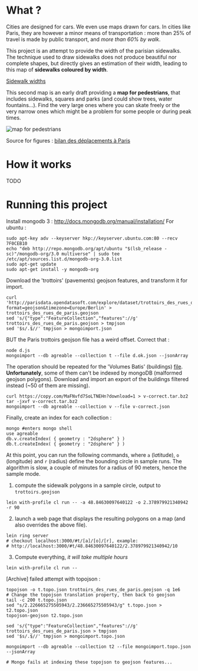 # What ?

Cities are designed for cars.  We even use maps drawn for cars.
In cities like Paris, they are however a minor means of transportation : more than 25% of travel is made by public transport, and *more than 60% by walk*.

This project is an attempt to provide the width of the parisian sidewalks. The technique used to draw sidewalks does not produce beautiful nor complete shapes, but directly gives an estimation of their width, leading to this map of **sidewalks coloured by width**.

[Sidewalk widths](https://octodex.github.com/images/yaktocat.png)

This second map is an early draft providing a **map for pedestrians**, that includes sidewalks, squares and parks (and could show trees, water fountains...).
Find the very large ones where you can skate freely or the very narrow ones which might be a problem for some people or during peak times.

![map for pedestrians](paris-piéton-latin.medium.png)


Source for figures : [bilan des déplacements à Paris](http://www.paris.fr/pratique/deplacements-voirie/dossier/bilan-des-deplacements-a-paris/le-bilan-des-deplacements-a-paris-en-2013/rub_7096_dossier_103374_port_16333_sheet_25892)

# How it works

TODO

# Running this project

Install mongodb 3 : http://docs.mongodb.org/manual/installation/
For ubuntu :
```
sudo apt-key adv --keyserver hkp://keyserver.ubuntu.com:80 --recv 7F0CEB10
echo "deb http://repo.mongodb.org/apt/ubuntu "$(lsb_release -sc)"/mongodb-org/3.0 multiverse" | sudo tee /etc/apt/sources.list.d/mongodb-org-3.0.list
sudo apt-get update
sudo apt-get install -y mongodb-org
```




Download the 'trottoirs' (pavements) geojson features, and transform it for import.

```
curl 'http://parisdata.opendatasoft.com/explore/dataset/trottoirs_des_rues_de_paris/download/?format=geojson&timezone=Europe/Berlin' > trottoirs_des_rues_de_paris.geojson
sed 's/{"type":"FeatureCollection","features"://g' trottoirs_des_rues_de_paris.geojson > tmpjson
sed '$s/.$//' tmpjson > mongoimport.json
```

BUT the Paris trottoirs geojson file has a weird offset. Correct that :

```
node d.js
mongoimport --db agreable --collection t --file d.ok.json --jsonArray
```


The operation should be repeated for the 'Volumes Batis' (buildings) [file](http://parisdata.opendatasoft.com/explore/dataset/volumesbatisparis2011/download/?format=geojson&timezone=Europe/Berlin). **Unfortunately**, some of them can't be indexed by mongoDB (malformed geojson polygons).
Download and import an export of the buildings filtered instead (~50 of them are missing).

```
curl https://copy.com/MaFNvfd7SoLTNEHn?download=1 > v-correct.tar.bz2
tar -jxvf v-correct.tar.bz2
mongoimport --db agreable --collection v --file v-correct.json
```

Finally, create an index for each collection :

```
mongo #enters mongo shell
use agreable
db.v.createIndex( { geometry : "2dsphere" } )
db.t.createIndex( { geometry : "2dsphere" } )
```

At this point, you can run the following commands, where `a` (l*a*titude), `o` (l*o*ngitude) and `r` (radius) define the bounding circle in sample runs. The algorithm is slow, a couple of minutes for a radius of 90 meters, hence the sample mode.

1) compute the sidewalk polygons in a sample circle, output to `trottoirs.geojson`
```
lein with-profile cl run -- -a 48.84630097640122 -o 2.378979921340942 -r 90
```
2) launch a web page that displays the resulting polygons on a map (and also overrides the above file).
```
lein ring server
# checkout localhost:3000/#t/[a]/[o]/[r], example:
# http://localhost:3000/#t/48.84630097640122/2.378979921340942/10
```
3) Compute everything, *it will take multiple hours*
```
lein with-profile cl run --
```


[Archive] failed attempt with topojson :

```
topojson -o t.topo.json trottoirs_des_rues_de_paris.geojson -q 1e6
# Change the topojson translation property, then back to geojson
tail -c 200 t.topo.json
sed "s/2.226665275505943/2.236665275505943/g" t.topo.json > t2.topo.json
topojson-geojson t2.topo.json

sed 's/{"type":"FeatureCollection","features"://g' trottoirs_des_rues_de_paris.json > tmpjson
sed '$s/.$//' tmpjson > mongoimport.topo.json

mongoimport --db agreable --collection t2 --file mongoimport.topo.json --jsonArray

# Mongo fails at indexing these topojson to geojson features...
```
